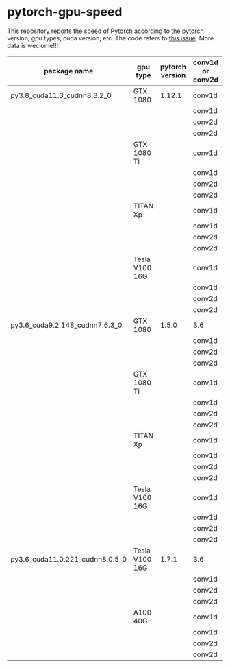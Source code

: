 # pytorch-gpu-speed

This repository reports the speed of Pytorch according to the pytorch version, gpu types, cuda version, etc. The code refers to [this issue](https://github.com/pytorch/pytorch/issues/47039). More data is weclome!!!

|package name| gpu type| pytorch version |  conv1d or conv2d | benchmark | result(ms/iter) |
|-----------|-----------|-----------|-----------|-----------|-----------|
|py3.8_cuda11.3_cudnn8.3.2_0| GTX 1080| 1.12.1| conv1d| False | 0.270|
||||conv1d|True|0.269|
||||conv2d|False|2.883|
||||conv2d|True|2.844|
||GTX 1080 Ti||conv1d|False|0.283|
||||conv1d|True|0.281|
||||conv2d|False|2.225|
||||conv2d|True|2.079|
||TITAN Xp||conv1d|False|0.282|
||||conv1d|True|0.277|
||||conv2d|False|2.069|
||||conv2d|True|1.951|
||Tesla V100 16G||conv1d|False|0.425|
||||conv1d|True|0.421|
||||conv2d|False|1.465|
||||conv2d|True|1.433|
|py3.6_cuda9.2.148_cudnn7.6.3_0| GTX 1080| 1.5.0| 3.6| 9.2| 7.6.3| conv1d| False | 0.313|
||||conv1d|True|0.318|
||||conv2d|False|3.104|
||||conv2d|True|3.089|
||GTX 1080 Ti||conv1d|False|0.262|
||||conv1d|True|0.262|
||||conv2d|False|2.222|
||||conv2d|True|2.188|
||TITAN Xp||conv1d|False|0.268|
||||conv1d|True|0.267|
||||conv2d|False|2.256|
||||conv2d|True|2.083|
||Tesla V100 16G||conv1d|False|0.484|
||||conv1d|True|0.491|
||||conv2d|False|1.759|
||||conv2d|True|1.716|
|py3.6_cuda11.0.221_cudnn8.0.5_0| Tesla V100 16G| 1.7.1| 3.6| 11.0| 8.0.5| conv1d| False | 0.675|
||||conv1d|True|0.616|
||||conv2d|False|6.487|
||||conv2d|True|6.483|
||A100 40G||conv1d|False|0.825|
||||conv1d|True|0.457|
||||conv2d|False|1.801|
||||conv2d|True|1.457|
